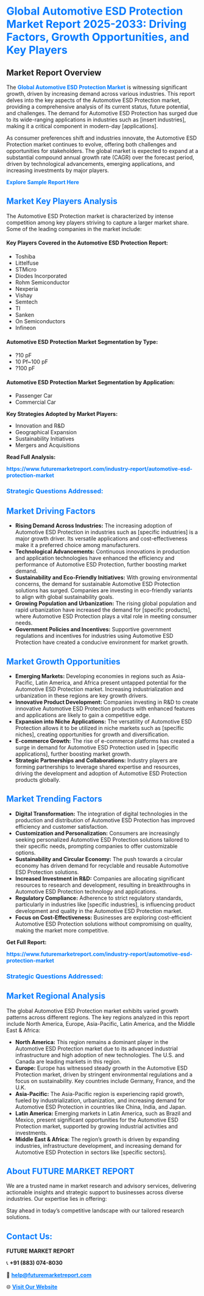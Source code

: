 <h1 style="color: #007BFF;">Global Automotive ESD Protection Market Report 2025-2033: Driving Factors, Growth Opportunities, and Key Players</h1>

<section id="overview">
<h2>Market Report Overview</h2>
<p>The <a href="https://www.futuremarketreport.com/industry-report/automotive-esd-protection-market" style="color: #007BFF; text-decoration: none;"><strong>Global Automotive ESD Protection Market</strong></a> is witnessing significant growth, driven by increasing demand across various industries. This report delves into the key aspects of the Automotive ESD Protection market, providing a comprehensive analysis of its current status, future potential, and challenges. The demand for Automotive ESD Protection has surged due to its wide-ranging applications in industries such as [insert industries], making it a critical component in modern-day [applications].</p>
<p>As consumer preferences shift and industries innovate, the Automotive ESD Protection market continues to evolve, offering both challenges and opportunities for stakeholders. The global market is expected to expand at a substantial compound annual growth rate (CAGR) over the forecast period, driven by technological advancements, emerging applications, and increasing investments by major players.</p>
</section>

<section id="overview">
<p><a href="https://www.futuremarketreport.com/request-sample/reportId=45543" style="color: #007BFF; text-decoration: none;"><strong>Explore Sample Report Here</strong></a></p>
</section>

<section id="key-players">
<h2 style="color: #007BFF;">Market Key Players Analysis</h2>
<p>The Automotive ESD Protection market is characterized by intense competition among key players striving to capture a larger market share. Some of the leading companies in the market include:</p>
<h4>Key Players Covered in the Automotive ESD Protection Report:</h4>
<ul><li>Toshiba</li><li>Littelfuse</li><li>STMicro</li><li>Diodes Incorporated</li><li>Rohm Semiconductor</li><li>Nexperia</li><li>Vishay</li><li>Semtech</li><li>TI</li><li>Sanken</li><li>On Semiconductors</li><li>Infineon</li></ul>
<h4>Automotive ESD Protection Market Segmentation by Type:</h4>
<ul><li>?10 pF</li><li>10 Pf~100 pF</li><li>?100 pF</li></ul>

<h4>Automotive ESD Protection Market Segmentation by Application:</h4>
<ul><li>Passenger Car</li><li>Commercial Car</li></ul>
<p><strong>Key Strategies Adopted by Market Players:</strong></p>
<ul>
<li>Innovation and R&D</li>
<li>Geographical Expansion</li>
<li>Sustainability Initiatives</li>
<li>Mergers and Acquisitions</li>
</ul>
</section>

<section>
<p><strong>Read Full Analysis: </strong></p><a href="https://www.futuremarketreport.com/industry-report/automotive-esd-protection-market" style="color: #007BFF; text-decoration: none;"><strong>https://www.futuremarketreport.com/industry-report/automotive-esd-protection-market</strong></a>
<h3 style="color: #007BFF;">Strategic Questions Addressed:</h3>
</section>

<section id="driving-factors">
<h2 style="color: #007BFF;">Market Driving Factors</h2>
<ul>
<li><strong>Rising Demand Across Industries:</strong> The increasing adoption of Automotive ESD Protection in industries such as [specific industries] is a major growth driver. Its versatile applications and cost-effectiveness make it a preferred choice among manufacturers.</li>
<li><strong>Technological Advancements:</strong> Continuous innovations in production and application technologies have enhanced the efficiency and performance of Automotive ESD Protection, further boosting market demand.</li>
<li><strong>Sustainability and Eco-Friendly Initiatives:</strong> With growing environmental concerns, the demand for sustainable Automotive ESD Protection solutions has surged. Companies are investing in eco-friendly variants to align with global sustainability goals.</li>
<li><strong>Growing Population and Urbanization:</strong> The rising global population and rapid urbanization have increased the demand for [specific products], where Automotive ESD Protection plays a vital role in meeting consumer needs.</li>
<li><strong>Government Policies and Incentives:</strong> Supportive government regulations and incentives for industries using Automotive ESD Protection have created a conducive environment for market growth.</li>
</ul>
</section>

<section id="growth-opportunities">
<h2 style="color: #007BFF;">Market Growth Opportunities</h2>
<ul>
<li><strong>Emerging Markets:</strong> Developing economies in regions such as Asia-Pacific, Latin America, and Africa present untapped potential for the Automotive ESD Protection market. Increasing industrialization and urbanization in these regions are key growth drivers.</li>
<li><strong>Innovative Product Development:</strong> Companies investing in R&D to create innovative Automotive ESD Protection products with enhanced features and applications are likely to gain a competitive edge.</li>
<li><strong>Expansion into Niche Applications:</strong> The versatility of Automotive ESD Protection allows it to be utilized in niche markets such as [specific niches], creating opportunities for growth and diversification.</li>
<li><strong>E-commerce Growth:</strong> The rise of e-commerce platforms has created a surge in demand for Automotive ESD Protection used in [specific applications], further boosting market growth.</li>
<li><strong>Strategic Partnerships and Collaborations:</strong> Industry players are forming partnerships to leverage shared expertise and resources, driving the development and adoption of Automotive ESD Protection products globally.</li>
</ul>
</section>

<section id="trending-factors">
<h2 style="color: #007BFF;">Market Trending Factors</h2>
<ul>
<li><strong>Digital Transformation:</strong> The integration of digital technologies in the production and distribution of Automotive ESD Protection has improved efficiency and customer satisfaction.</li>
<li><strong>Customization and Personalization:</strong> Consumers are increasingly seeking personalized Automotive ESD Protection solutions tailored to their specific needs, prompting companies to offer customizable options.</li>
<li><strong>Sustainability and Circular Economy:</strong> The push towards a circular economy has driven demand for recyclable and reusable Automotive ESD Protection solutions.</li>
<li><strong>Increased Investment in R&D:</strong> Companies are allocating significant resources to research and development, resulting in breakthroughs in Automotive ESD Protection technology and applications.</li>
<li><strong>Regulatory Compliance:</strong> Adherence to strict regulatory standards, particularly in industries like [specific industries], is influencing product development and quality in the Automotive ESD Protection market.</li>
<li><strong>Focus on Cost-Effectiveness:</strong> Businesses are exploring cost-efficient Automotive ESD Protection solutions without compromising on quality, making the market more competitive.</li>
</ul>
</section>

<section>
<p><strong>Get Full Report: </strong></p><a href="https://www.futuremarketreport.com/industry-report/automotive-esd-protection-market" style="color: #007BFF; text-decoration: none;"><strong>https://www.futuremarketreport.com/industry-report/automotive-esd-protection-market</strong></a>
<h3 style="color: #007BFF;">Strategic Questions Addressed:</h3>
</section>


<section id="regional-analysis">
<h2 style="color: #007BFF;">Market Regional Analysis</h2>
<p>The global Automotive ESD Protection market exhibits varied growth patterns across different regions. The key regions analyzed in this report include North America, Europe, Asia-Pacific, Latin America, and the Middle East & Africa:</p>
<ul>
<li><strong>North America:</strong> This region remains a dominant player in the Automotive ESD Protection market due to its advanced industrial infrastructure and high adoption of new technologies. The U.S. and Canada are leading markets in this region.</li>
<li><strong>Europe:</strong> Europe has witnessed steady growth in the Automotive ESD Protection market, driven by stringent environmental regulations and a focus on sustainability. Key countries include Germany, France, and the U.K.</li>
<li><strong>Asia-Pacific:</strong> The Asia-Pacific region is experiencing rapid growth, fueled by industrialization, urbanization, and increasing demand for Automotive ESD Protection in countries like China, India, and Japan.</li>
<li><strong>Latin America:</strong> Emerging markets in Latin America, such as Brazil and Mexico, present significant opportunities for the Automotive ESD Protection market, supported by growing industrial activities and investments.</li>
<li><strong>Middle East & Africa:</strong> The region’s growth is driven by expanding industries, infrastructure development, and increasing demand for Automotive ESD Protection in sectors like [specific sectors].</li>
</ul>
</section>

<footer>
<h2 style="color: #007BFF;">About FUTURE MARKET REPORT</h2>
<p>We are a trusted name in market research and advisory services, delivering actionable insights and strategic support to businesses across diverse industries. Our expertise lies in offering:</p>

<p>Stay ahead in today’s competitive landscape with our tailored research solutions.</p>

<h2 style="color: #007BFF;">Contact Us:</h2>
<p><strong>FUTURE MARKET REPORT</strong></p>
<p>📞 <strong>+91 (883) 074-8030</strong></p>
<p>📧 <strong><a href="mailto:help@futuremarketreport.com" style="color: #007BFF;">help@futuremarketreport.com</a></strong></p>
<p>🌐 <strong><a href="https://www.futuremarketreport.com/" style="color: #007BFF;">Visit Our Website</a></strong></p>
</footer>
